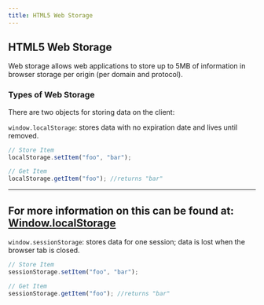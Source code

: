 ```yaml
---
title: HTML5 Web Storage
---
```

## HTML5 Web Storage

Web storage allows web applications to store up to 5MB of information in browser storage per origin (per domain and protocol).

### Types of Web Storage

There are two objects for storing data on the client:

`window.localStorage`: stores data with no expiration date and lives until removed.

```javascript
// Store Item
localStorage.setItem("foo", "bar");

// Get Item
localStorage.getItem("foo"); //returns "bar"
```

---
For more information on this can be found at: <a href='https://developer.mozilla.org/en-US/docs/Web/API/Window/localStorage' target='_blank' rel='nofollow'>Window.localStorage</a>
---

`window.sessionStorage`: stores data for one session; data is lost when the browser tab is closed.

```javascript
// Store Item
sessionStorage.setItem("foo", "bar");

// Get Item
sessionStorage.getItem("foo"); //returns "bar"
```

